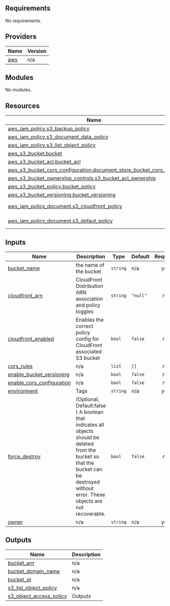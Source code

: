 ## Requirements

No requirements.

## Providers

| Name | Version |
|------|---------|
| <a name="provider_aws"></a> [aws](#provider\_aws) | n/a |

## Modules

No modules.

## Resources

| Name | Type |
|------|------|
| [aws_iam_policy.s3_backup_policy](https://registry.terraform.io/providers/hashicorp/aws/latest/docs/resources/iam_policy) | resource |
| [aws_iam_policy.s3_document_data_policy](https://registry.terraform.io/providers/hashicorp/aws/latest/docs/resources/iam_policy) | resource |
| [aws_iam_policy.s3_list_object_policy](https://registry.terraform.io/providers/hashicorp/aws/latest/docs/resources/iam_policy) | resource |
| [aws_s3_bucket.bucket](https://registry.terraform.io/providers/hashicorp/aws/latest/docs/resources/s3_bucket) | resource |
| [aws_s3_bucket_acl.bucket_acl](https://registry.terraform.io/providers/hashicorp/aws/latest/docs/resources/s3_bucket_acl) | resource |
| [aws_s3_bucket_cors_configuration.document_store_bucket_cors_config](https://registry.terraform.io/providers/hashicorp/aws/latest/docs/resources/s3_bucket_cors_configuration) | resource |
| [aws_s3_bucket_ownership_controls.s3_bucket_acl_ownership](https://registry.terraform.io/providers/hashicorp/aws/latest/docs/resources/s3_bucket_ownership_controls) | resource |
| [aws_s3_bucket_policy.bucket_policy](https://registry.terraform.io/providers/hashicorp/aws/latest/docs/resources/s3_bucket_policy) | resource |
| [aws_s3_bucket_versioning.bucket_versioning](https://registry.terraform.io/providers/hashicorp/aws/latest/docs/resources/s3_bucket_versioning) | resource |
| [aws_iam_policy_document.s3_cloudfront_policy](https://registry.terraform.io/providers/hashicorp/aws/latest/docs/data-sources/iam_policy_document) | data source |
| [aws_iam_policy_document.s3_defaut_policy](https://registry.terraform.io/providers/hashicorp/aws/latest/docs/data-sources/iam_policy_document) | data source |

## Inputs

| Name | Description | Type | Default | Required |
|------|-------------|------|---------|:--------:|
| <a name="input_bucket_name"></a> [bucket\_name](#input\_bucket\_name) | the name of the bucket | `string` | n/a | yes |
| <a name="input_cloudfront_arn"></a> [cloudfront\_arn](#input\_cloudfront\_arn) | CloudFront Distribution ARN association and policy toggles | `string` | `"null"` | no |
| <a name="input_cloudfront_enabled"></a> [cloudfront\_enabled](#input\_cloudfront\_enabled) | Enables the correct policy config for CloudFront associated S3 bucket | `bool` | `false` | no |
| <a name="input_cors_rules"></a> [cors\_rules](#input\_cors\_rules) | n/a | `list` | `[]` | no |
| <a name="input_enable_bucket_versioning"></a> [enable\_bucket\_versioning](#input\_enable\_bucket\_versioning) | n/a | `bool` | `false` | no |
| <a name="input_enable_cors_configuration"></a> [enable\_cors\_configuration](#input\_enable\_cors\_configuration) | n/a | `bool` | `false` | no |
| <a name="input_environment"></a> [environment](#input\_environment) | Tags | `string` | n/a | yes |
| <a name="input_force_destroy"></a> [force\_destroy](#input\_force\_destroy) | (Optional, Default:false ) A boolean that indicates all objects should be deleted from the bucket so that the bucket can be destroyed without error. These objects are not recoverable. | `bool` | `false` | no |
| <a name="input_owner"></a> [owner](#input\_owner) | n/a | `string` | n/a | yes |

## Outputs

| Name | Description |
|------|-------------|
| <a name="output_bucket_arn"></a> [bucket\_arn](#output\_bucket\_arn) | n/a |
| <a name="output_bucket_domain_name"></a> [bucket\_domain\_name](#output\_bucket\_domain\_name) | n/a |
| <a name="output_bucket_id"></a> [bucket\_id](#output\_bucket\_id) | n/a |
| <a name="output_s3_list_object_policy"></a> [s3\_list\_object\_policy](#output\_s3\_list\_object\_policy) | n/a |
| <a name="output_s3_object_access_policy"></a> [s3\_object\_access\_policy](#output\_s3\_object\_access\_policy) | Outputs |
